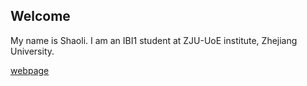 ## Welcome 

My name is Shaoli. 
I am an IBI1 student at ZJU-UoE institute, Zhejiang University.

[webpage](https://c.zju.edu.cn/) 